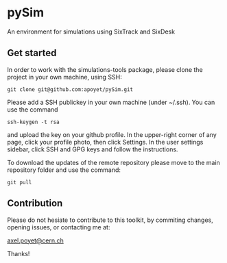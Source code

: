 # pySim
An environment for simulations using SixTrack and SixDesk


## Get started
In order to work with the simulations-tools package, please clone the project in your own machine, using SSH:

```
git clone git@github.com:apoyet/pySim.git
```

Please add a SSH publickey in your own machine (under ~/.ssh). You can use the command 

```
ssh-keygen -t rsa
```

and upload the key on your github profile. In the upper-right corner of any page, click your profile photo, then click Settings. In the user settings sidebar, click SSH and GPG keys and follow the instructions.

To download the updates of the remote repository please move to the main repository folder and use the command:

```
git pull
```


## Contribution

Please do not hesiate to contribute to this toolkit, by commiting changes, opening issues, or contacting me at: 

axel.poyet@cern.ch


Thanks! 
